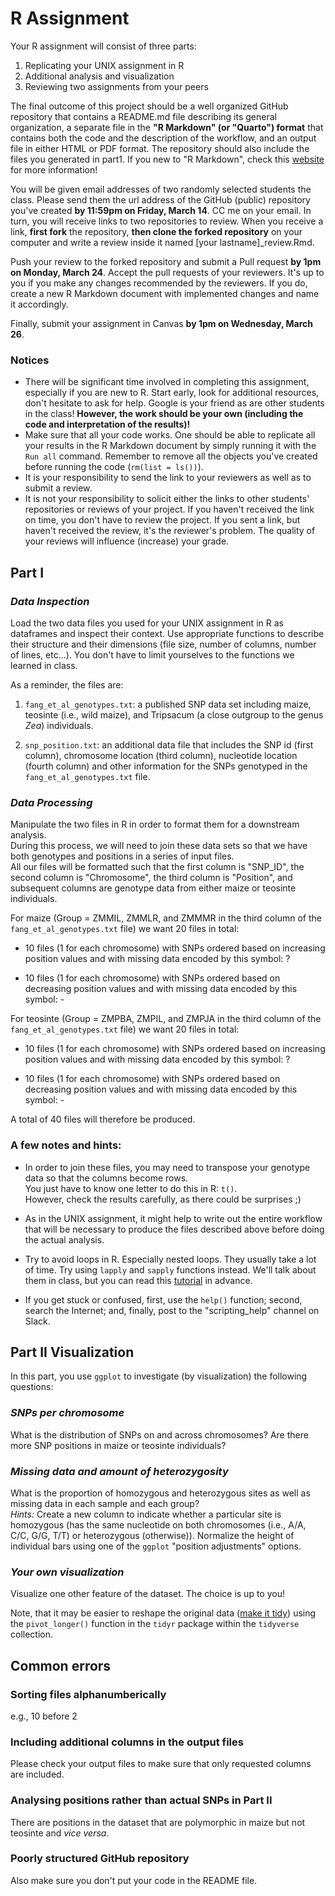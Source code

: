 # R Assignment

Your R assignment will consist of three parts:

1. Replicating your UNIX assignment in R
2. Additional analysis and visualization
3. Reviewing two assignments from your peers

The final outcome of this project should be a well organized GitHub repository that contains a README.md file describing its general organization, a separate file in the **"R Markdown" (or "Quarto") format** that contains both the code and the description of the workflow, and an output file in either HTML or PDF format. 
The repository should also include the files you generated in part1. 
If you new to "R Markdown", check this [website](https://rmarkdown.rstudio.com/) for more information!

You will be given email addresses of two randomly selected students the class. 
Please send them the url address of the GitHub (public) repository you've created **by 11:59pm on Friday, March 14**. 
CC me on your email.
In turn, you will receive links to two repositories to review. 
When you receive a link, **first fork** the repository, **then clone the forked repository** on your computer and write a review inside it named [your lastname]_review.Rmd.

Push your review to the forked repository and submit a Pull request **by 1pm on Monday, March 24**. 
Accept the pull requests of your reviewers. 
It's up to you if you make any changes recommended by the reviewers. 
If you do, create a new R Markdown document with implemented changes and name it accordingly.

Finally, submit your assignment in Canvas **by 1pm on Wednesday, March 26**.

### Notices
* There will be significant time involved in completing this assignment, especially if you are new to R. 
  Start early, look for additional resources, don't hesitate to ask for help. 
  Google is your friend as are other students in the class! 
  **However, the work should be your own (including the code and interpretation of the results)!**
* Make sure that all your code works. 
  One should be able to replicate all your results in the R Markdown document by simply running it with the `Run all` command. Remember to remove all the objects you've created before running the code (`rm(list = ls())`).
* It is your responsibility to send the link to your reviewers as well as to submit a review. 
* It is not your responsibility to solicit either the links to other students' repositories or reviews of your project. 
  If you haven't received the link on time, you don't have to review the project. 
  If you sent a link, but haven't received the review, it's the reviewer's problem. 
  The quality of your reviews will influence (increase) your grade.

## Part I
### _Data Inspection_

Load the two data files you used for your UNIX assignment in R as dataframes and inspect their context. 
Use appropriate functions to describe their structure and their
dimensions (file size, number of columns, number of lines, etc...). 
You don't have to limit yourselves to the functions we learned in class.

As a reminder, the files are:

1. `fang_et_al_genotypes.txt`: a published SNP data set including maize, teosinte (i.e., wild maize), and Tripsacum (a close outgroup to the genus _Zea_) individuals.

2. `snp_position.txt`: an additional data file that includes the SNP id (first column), chromosome location (third column), nucleotide location (fourth column) and other information for the SNPs genotyped in the `fang_et_al_genotypes.txt` file.

### _Data Processing_

Manipulate the two files in R in order to format them for a downstream analysis.  
During this process, we will need to join these data sets so that we have both genotypes and positions in a series of input files.  
All our files will be formatted such that the first column is "SNP_ID", the second column is "Chromosome", the third column is "Position", and subsequent columns are genotype data from either  maize or teosinte individuals.

For maize (Group = ZMMIL, ZMMLR, and ZMMMR in the third column of the `fang_et_al_genotypes.txt` file) we want 20 files in total:

* 10 files (1 for each chromosome) with SNPs ordered based on increasing position values and with missing data encoded by this symbol: ?

* 10 files (1 for each chromosome) with SNPs ordered based on decreasing position values and with missing data encoded by this symbol: -

For teosinte (Group = ZMPBA, ZMPIL, and ZMPJA in the third column of the `fang_et_al_genotypes.txt` file) we want 20 files in total:

* 10 files (1 for each chromosome) with SNPs ordered based on increasing position values and with missing data encoded by this symbol: ?

* 10 files (1 for each chromosome) with SNPs ordered based on decreasing position values and with missing data encoded by this symbol: -

A total of 40 files will therefore be produced.

### A few notes and hints:
* In order to join these files, you may need to transpose your genotype data so that the columns become rows.  
  You just have to know one letter to do this in R: `t()`.  
However, check the results carefully, as there could be surprises ;)

* As in the UNIX assignment, it might help to write out the entire workflow that will be necessary to produce the files described above before doing the actual analysis.

* Try to avoid loops in R. Especially nested loops. They usually take a lot of time. 
  Try using `lapply` and `sapply` functions instead. We'll talk about them in class, but you can read this [tutorial](https://eeob-biodata.github.io/EEOB546-R/08-lists-and-functions/index.html) in advance.

* If you get stuck or confused, first, use the `help()` function; second, search the Internet; and, finally, post to the "scripting_help" channel on Slack.

## Part II Visualization
In this part, you use `ggplot` to investigate (by visualization) the following questions:

### _SNPs per chromosome_
What is the distribution of SNPs on and across chromosomes?
Are there more SNP positions in maize or teosinte individuals?

### _Missing data and amount of heterozygosity_
What is the proportion of homozygous and heterozygous sites as well as missing data in each sample and each group?  
_Hints:_
Create a new column to indicate whether a particular site is homozygous (has the
  same nucleotide on both chromosomes (i.e., A/A, C/C, G/G, T/T) or heterozygous
  (otherwise)).
Normalize the height of individual bars using one of the `ggplot` "position adjustments" options.

### _Your own visualization_
Visualize one other feature of the dataset. The choice is up to you!

Note, that it may be easier to reshape the original data ([make it tidy](https://www.jstatsoft.org/article/view/v059i10)) using the `pivot_longer()` function in the `tidyr` package within the `tidyverse` collection.

## Common errors
### Sorting files alphanumberically
e.g., 10 before 2

### Including additional columns in the output files
Please check your output files to make sure that only requested columns are included.
 
### Analysing positions rather than actual SNPs in Part II
There are positions in the dataset that are polymorphic in maize but not teosinte and _vice versa_.

### Poorly structured GitHub repository
Also make sure you don't put your code in the README file.